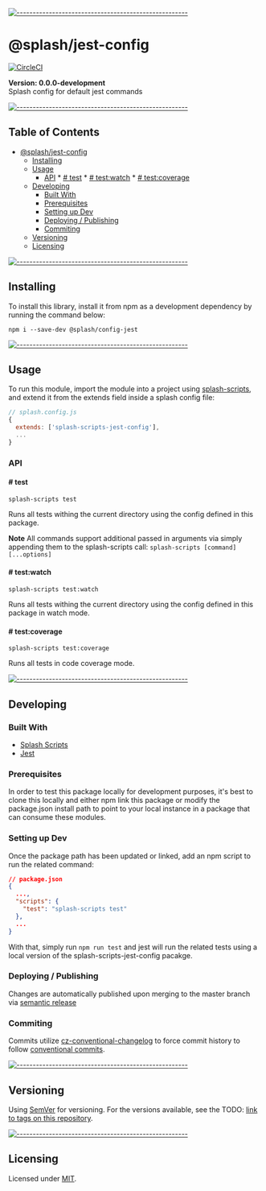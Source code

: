 
[![-----------------------------------------------------](https://raw.githubusercontent.com/andreasbm/readme/master/assets/lines/water.png)](#-pkgname-)

# @splash/jest-config
[![CircleCI](https://circleci.com/gh/bmpieretti/splash-scripts-jest-config.svg?style=svg)](https://circleci.com/gh/bmpieretti/splash-scripts-jest-config)

<strong>Version: 0.0.0-development</strong>
<br />
Splash config for default jest commands

[![-----------------------------------------------------](https://raw.githubusercontent.com/andreasbm/readme/master/assets/lines/water.png)](#table-of-contents)

## Table of Contents

* [@splash/jest-config](#splashjest-config)
	* [Installing](#installing)
	* [Usage](#usage)
		* [API](#api)
				* [# test](#-test)
				* [# test:watch](#-testwatch)
				* [# test:coverage](#-testcoverage)
	* [Developing](#developing)
		* [Built With](#built-with)
		* [Prerequisites](#prerequisites)
		* [Setting up Dev](#setting-up-dev)
		* [Deploying / Publishing](#deploying--publishing)
		* [Commiting](#commiting)
	* [Versioning](#versioning)
	* [Licensing](#licensing)

[![-----------------------------------------------------](https://raw.githubusercontent.com/andreasbm/readme/master/assets/lines/water.png)](#installing)

## Installing

To install this library, install it from npm as a development dependency by running the command below:

```shell
npm i --save-dev @splash/config-jest
```


[![-----------------------------------------------------](https://raw.githubusercontent.com/andreasbm/readme/master/assets/lines/water.png)](#usage)

## Usage

To run this module, import the module into a project using [splash-scripts](https://github.com/bmpieretti/splash-scripts), and extend it from the extends field inside a splash config file:

``` js
// splash.config.js
{
  extends: ['splash-scripts-jest-config'],
  ...
}
```

### API

#### # test
```
splash-scripts test
```

Runs all tests withing the current directory using the config defined in this package.

**Note** All commands support additional passed in arguments via simply appending them to the splash-scripts call: `splash-scripts [command] [...options]`

#### # test:watch
```
splash-scripts test:watch
```

Runs all tests withing the current directory using the config defined in this package in watch mode.

#### # test:coverage
```
splash-scripts test:coverage
```

Runs all tests in code coverage mode.



[![-----------------------------------------------------](https://raw.githubusercontent.com/andreasbm/readme/master/assets/lines/water.png)](#developing)

## Developing

### Built With

- [Splash Scripts](https://github.com/bmpieretti/splash-scripts)
- [Jest](https://jestjs.io/)

### Prerequisites

In order to test this package locally for development purposes, it's best to clone this locally and either npm link this package or modify the package.json install path to point to your local instance in a package that can consume these modules.

### Setting up Dev

Once the package path has been updated or linked, add an npm script to run the related command:

```json
// package.json
{
  ...,
  "scripts": {
    "test": "splash-scripts test"
  },
  ...
}
```

With that, simply run `npm run test` and jest will run the related tests using a local version of the splash-scripts-jest-config pacakge.

### Deploying / Publishing

Changes are automatically published upon merging to the master branch via [semantic release](https://github.com/semantic-release/semantic-release)

### Commiting

Commits utilize [cz-conventional-changelog](https://github.com/commitizen/cz-conventional-changelog) to force commit history to follow [conventional commits](https://www.conventionalcommits.org/en/v1.0.0/).


[![-----------------------------------------------------](https://raw.githubusercontent.com/andreasbm/readme/master/assets/lines/water.png)](#versioning)

## Versioning

Using [SemVer](http://semver.org/) for versioning. For the versions available, see the TODO: [link to tags on this repository](/tags).


[![-----------------------------------------------------](https://raw.githubusercontent.com/andreasbm/readme/master/assets/lines/water.png)](#licensing)

## Licensing

Licensed under [MIT](https://opensource.org/licenses/MIT).

